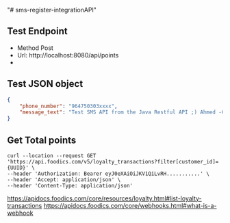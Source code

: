 "# sms-register-integrationAPI" 

## Test Endpoint 
* Method Post
* Url: http://localhost:8080/api/points
* 
## Test JSON object
```json
{
    "phone_number": "964750303xxxx",
    "message_text": "Test SMS API from the Java Restful API ;) Ahmed -Cheers!!!"
}
```
## Get Total points
```
curl --location --request GET 'https://api.foodics.com/v5/loyalty_transactions?filter[customer_id]={UUID}' \
--header 'Authorization: Bearer eyJ0eXAiOiJKV1QiLvRH...........' \
--header 'Accept: application/json' \
--header 'Content-Type: application/json'
```


https://apidocs.foodics.com/core/resources/loyalty.html#list-loyalty-transactions
https://apidocs.foodics.com/core/webhooks.html#what-is-a-webhook
